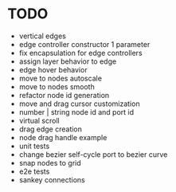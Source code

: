 # TODO

- vertical edges
- edge controller constructor 1 parameter
- fix encapsulation for edge controllers
- assign layer behavior to edge
- edge hover behavior
- move to nodes autoscale
- move to nodes smooth
- refactor node id generation
- move and drag cursor customization
- number | string node id and port id
- virtual scroll
- drag edge creation
- node drag handle example
- unit tests
- change bezier self-cycle port to bezier curve
- snap nodes to grid
- e2e tests
- sankey connections
